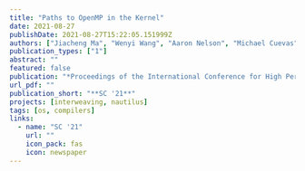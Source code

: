 ```yaml
---
title: "Paths to OpenMP in the Kernel"
date: 2021-08-27
publishDate: 2021-08-27T15:22:05.151999Z
authors: ["Jiacheng Ma", "Wenyi Wang", "Aaron Nelson", "Michael Cuevas", "Brian Homerding", "Conghao Liu", "Zhen Huang", "Simone Campanoni", admin, "Peter Dinda"]
publication_types: ["1"]
abstract: ""
featured: false
publication: "*Proceedings of the International Conference for High Performance Computing, Networking, Storage, and Analysis (SC '21)*"
url_pdf: ""
publication_short: "**SC '21**"
projects: [interweaving, nautilus]
tags: [os, compilers]
links:
  - name: "SC '21"
    url: ""
    icon_pack: fas
    icon: newspaper
---
```


